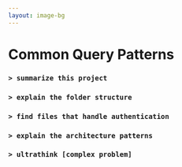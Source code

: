 ```yaml
---
layout: image-bg
---
```


# Common Query Patterns

### `> summarize this project`
### `> explain the folder structure`
### `> find files that handle authentication`
### `> explain the architecture patterns`
### `> ultrathink [complex problem]`
